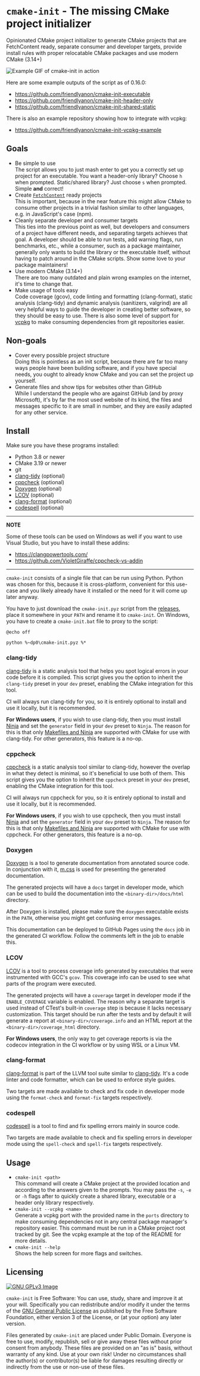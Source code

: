 # `cmake-init` - The missing CMake project initializer

Opinionated CMake project initializer to generate CMake projects that are
FetchContent ready, separate consumer and developer targets, provide install
rules with proper relocatable CMake packages and use modern CMake (3.14+)

![Example GIF of cmake-init in action](assets/example.gif)

Here are some example outputs of the script as of 0.16.0:

* https://github.com/friendlyanon/cmake-init-executable
* https://github.com/friendlyanon/cmake-init-header-only
* https://github.com/friendlyanon/cmake-init-shared-static

There is also an example repository showing how to integrate with vcpkg:

* https://github.com/friendlyanon/cmake-init-vcpkg-example

## Goals

* Be simple to use  
  The script allows you to just mash enter to get you a correctly set up
  project for an executable. You want a header-only library? Choose `h` when
  prompted. Static/shared library? Just choose `s` when prompted. Simple
  **and** correct!
* Create [`FetchContent`][1] ready projects  
  This is important, because in the near feature this might allow CMake to
  consume other projects in a trivial fashion similar to other languages, e.g.
  in JavaScript's case (npm).
* Cleanly separate developer and consumer targets  
  This ties into the previous point as well, but developers and consumers of a
  project have different needs, and separating targets achieves that goal. A
  developer should be able to run tests, add warning flags, run benchmarks,
  etc., while a consumer, such as a package maintainer, generally only wants to
  build the library or the executable itself, without having to patch around in
  the CMake scripts. Show some love to your package maintainers!
* Use modern CMake (3.14+)  
  There are too many outdated and plain wrong examples on the internet, it's
  time to change that.
* Make usage of tools easy  
  Code coverage (gcov), code linting and formatting (clang-format), static
  analysis (clang-tidy) and dynamic analysis (sanitizers, valgrind) are all
  very helpful ways to guide the developer in creating better software, so they
  should be easy to use. There is also some level of support for [vcpkg][10] to
  make consuming dependencies from git repositories easier.

## Non-goals

* Cover every possible project structure  
  Doing this is pointless as an init script, because there are far too many
  ways people have been building software, and if you have special needs, you
  ought to already know CMake and you can set the project up yourself.
* Generate files and show tips for websites other than GitHub  
  While I understand the people who are against GitHub (and by proxy
  Microsoft), it's by far the most used website of its kind, the files and
  messages specific to it are small in number, and they are easily adapted for
  any other service.

## Install

Make sure you have these programs installed:

* Python 3.8 or newer
* CMake 3.19 or newer
* git
* [clang-tidy](#clang-tidy) (optional)
* [cppcheck](#cppcheck) (optional)
* [Doxygen](#doxygen) (optional)
* [LCOV](#lcov) (optional)
* [clang-format](#clang-format) (optional)
* [codespell](#codespell) (optional)

---
**NOTE**

Some of these tools can be used on Windows as well if you want to use Visual
Studio, but you have to install these addins:

- https://clangpowertools.com/
- https://github.com/VioletGiraffe/cppcheck-vs-addin

---

`cmake-init` consists of a single file that can be run using Python. Python was
chosen for this, because it is cross-platform, convenient for this use-case and
you likely already have it installed or the need for it will come up later
anyway.

You have to just download the `cmake-init.pyz` script from the [releases][4],
place it somewhere in your `PATH` and rename it to `cmake-init`. On Windows,
you have to create a `cmake-init.bat` file to proxy to the script:

```batch
@echo off

python %~dp0\cmake-init.pyz %*
```

### clang-tidy

[clang-tidy][5] is a static analysis tool that helps you spot logical errors in
your code before it is compiled. This script gives you the option to inherit
the `clang-tidy` preset in your `dev` preset, enabling the CMake integration
for this tool.

CI will always run clang-tidy for you, so it is entirely optional to install
and use it locally, but it is recommended.

**For Windows users**, if you wish to use clang-tidy, then you must install
[Ninja][6] and set the `generator` field in your `dev` preset to `Ninja`. The
reason for this is that only [Makefiles and Ninja][7] are supported with CMake
for use with clang-tidy. For other generators, this feature is a no-op.

### cppcheck

[cppcheck][8] is a static analysis tool similar to clang-tidy, however the
overlap in what they detect is minimal, so it's beneficial to use both of them.
This script gives you the option to inherit the `cppcheck` preset in your `dev`
preset, enabling the CMake integration for this tool.

CI will always run cppcheck for you, so it is entirely optional to install and
use it locally, but it is recommended.

**For Windows users**, if you wish to use cppcheck, then you must install
[Ninja][6] and set the `generator` field in your `dev` preset to `Ninja`. The
reason for this is that only [Makefiles and Ninja][9] are supported with CMake
for use with cppcheck. For other generators, this feature is a no-op.

### Doxygen

[Doxygen][11] is a tool to generate documentation from annotated source code.
In conjunction with it, [m.css][12] is used for presenting the generated
documentation.

The generated projects will have a `docs` target in developer mode, which can
be used to build the documentation into the `<binary-dir>/docs/html` directory.

After Doxygen is installed, please make sure the `doxygen` executable exists in
the `PATH`, otherwise you might get confusing error messages.

This documentation can be deployed to GitHub Pages using the `docs` job in the
generated CI workflow. Follow the comments left in the job to enable this.

### LCOV

[LCOV][13] is a tool to process coverage info generated by executables that
were instrumented with GCC's `gcov`. This coverage info can be used to see what
parts of the program were executed.

The generated projects will have a `coverage` target in developer mode if the
`ENABLE_COVERAGE` variable is enabled. The reason why a separate target is used
instead of CTest's built-in `coverage` step is because it lacks necessary
customization. This target should be run after the tests and by default it will
generate a report at `<binary-dir>/coverage.info` and an HTML report at the
`<binary-dir>/coverage_html` directory.

**For Windows users**, the only way to get coverage reports is via the codecov
integration in the CI workflow or by using WSL or a Linux VM.

### clang-format

[clang-format][14] is part of the LLVM tool suite similar to
[clang-tidy](#clang-tidy). It's a code linter and code formatter, which can be
used to enforce style guides.

Two targets are made available to check and fix code in developer mode using
the `format-check` and `format-fix` targets respectively.

### codespell

[codespell][15] is a tool to find and fix spelling errors mainly in source
code.

Two targets are made available to check and fix spelling errors in developer
mode using the `spell-check` and `spell-fix` targets respectively.

## Usage

* `cmake-init <path>`  
  This command will create a CMake project at the provided location and
  according to the answers given to the prompts. You may pass the `-s`, `-e` or
  `-h` flags after to quickly create a shared library, executable or a header
  only library respectively.
* `cmake-init --vcpkg <name>`  
  Generate a vcpkg port with the provided name in the `ports` directory to make
  consuming dependencies not in any central package manager's repository
  easier. This command must be run in a CMake project root tracked by git. See
  the vcpkg example at the top of the README for more details.
* `cmake-init --help`  
  Shows the help screen for more flags and switches.

## Licensing

[![GNU GPLv3 Image](https://www.gnu.org/graphics/gplv3-127x51.png)][2]  

`cmake-init` is Free Software: You can use, study, share and improve it at your
will. Specifically you can redistribute and/or modify it under the terms of the
[GNU General Public License][3] as published by the Free Software Foundation,
either version 3 of the License, or (at your option) any later version.

Files generated by `cmake-init` are placed under Public Domain. Everyone is
free to use, modify, republish, sell or give away these files without prior
consent from anybody. These files are provided on an "as is" basis, without
warranty of any kind. Use at your own risk! Under no circumstances shall the
author(s) or contributor(s) be liable for damages resulting directly or
indirectly from the use or non-use of these files.

[1]: https://cmake.org/cmake/help/latest/module/FetchContent.html
[2]: http://www.gnu.org/licenses/gpl-3.0.en.html
[3]: https://www.gnu.org/licenses/gpl.html
[4]: https://github.com/friendlyanon/cmake-init/releases
[5]: https://clang.llvm.org/extra/clang-tidy/
[6]: https://github.com/ninja-build/ninja
[7]: https://cmake.org/cmake/help/latest/prop_tgt/LANG_CLANG_TIDY.html
[8]: http://cppcheck.sourceforge.net/
[9]: https://cmake.org/cmake/help/latest/prop_tgt/LANG_CPPCHECK.html
[10]: https://github.com/microsoft/vcpkg
[11]: https://www.doxygen.nl/
[12]: https://mcss.mosra.cz/
[13]: http://ltp.sourceforge.net/coverage/lcov.php
[14]: https://clang.llvm.org/docs/ClangFormat.html
[15]: https://github.com/codespell-project/codespell
